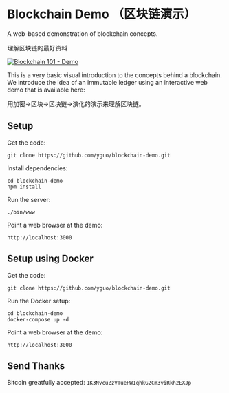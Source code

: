 # Blockchain Demo （区块链演示）
A web-based demonstration of blockchain concepts.

理解区块链的最好资料

[![Blockchain 101 - Demo](https://img.youtube.com/vi/_160oMzblY8/0.jpg)](https://www.youtube.com/watch?v=_160oMzblY8)

This is a very basic visual introduction to the concepts behind a blockchain. We introduce 
the idea of an immutable ledger using an interactive web demo that is available here:

用加密->区块->区块链->演化的演示来理解区块链。


## Setup
Get the code:

```
git clone https://github.com/yguo/blockchain-demo.git
```

Install dependencies:

```
cd blockchain-demo
npm install
```
Run the server:

```
./bin/www
```

Point a web browser at the demo:

```
http://localhost:3000
```

## Setup using Docker

Get the code:

```
git clone https://github.com/yguo/blockchain-demo.git
```

Run the Docker setup:

```
cd blockchain-demo
docker-compose up -d
```

Point a web browser at the demo:

```
http://localhost:3000
```

## Send Thanks
Bitcoin greatfully accepted: `1K3NvcuZzVTueHW1qhkG2Cm3viRkh2EXJp`
